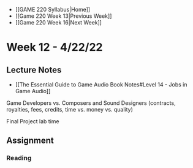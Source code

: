 - [[GAME 220 Syllabus|Home]]
- [[Game 220 Week 13|Previous Week]]
- [[Game 220 Week 16|Next Week]]

# Week 12 - 4/22/22

## Lecture Notes
- [[The Essential Guide to Game Audio Book Notes#Level 14 - Jobs in Game Audio]]

Game Developers vs. Composers and Sound Designers (contracts, royalties, fees, credits, time vs. money vs. quality)

Final Project lab time

## Assignment
### Reading
